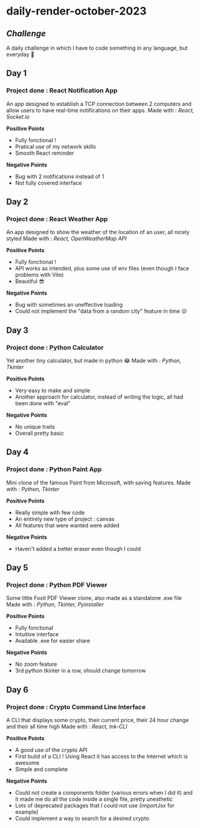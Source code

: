 # daily-render-october-2023
## _Challenge_

A daily challenge in which I have to code something in any language, but everyday 👀



>
## Day 1
### Project done : React Notification App
An app designed to establish a TCP connection between 2 computers and allow users to have real-time notifications on their apps.
Made with : _React, Socket.io_

**Positive Points**
- Fully fonctional !
- Pratical use of my network skills
- Smooth React reminder

**Negative Points**
- Bug with 2 notifications instead of 1
- Not fully covered interface

## Day 2
### Project done : React Weather App
An app designed to show the weather of the location of an user, all nicely styled 
Made with : _React, OpenWeatherMap API_

**Positive Points**
- Fully fonctional !
- API works as intended, plus some use of env files (even though I face problems with Vite)
- Beautiful 😎

**Negative Points**
- Bug with sometimes an uneffective loading
- Could not implement the "data from a random city" feature in time ☹️

## Day 3
### Project done : Python Calculator
Yet another tiny calculator, but made in python 😂
Made with : _Python, Tkinter_

**Positive Points**
- Very easy to make and simple
- Another approach for calculator, instead of writing the logic, all had been done with "eval"

**Negative Points**
- No unique traits
- Overall pretty basic

## Day 4
### Project done : Python Paint App
Mini clone of the famous Paint from Microsoft, with saving features.
Made with : _Python, Tkinter_

**Positive Points**
- Really simple with few code
- An entirely new type of project : canvas
- All features that were wanted were added

**Negative Points**
- Haven't added a better eraser even though I could

## Day 5
### Project done : Python PDF Viewer
Some little Foxit PDF Viewer clone, also made as a standalone .exe file
Made with : _Python, Tkinter, Pyinstaller_

**Positive Points**
- Fully fonctional
- Intuitive interface
- Available .exe for easier share

**Negative Points**
- No zoom feature
- 3rd python tkinter in a row, should change tomorrow

## Day 6
### Project done : Crypto Command Line Interface
A CLI that displays some crypto, their current price, their 24 hour change and their all time high
Made with : _React, Ink-CLI_

**Positive Points**
- A good use of the crypto API
- First build of a CLI ! Using React it has access to the Internet which is awesome
- Simple and complete

**Negative Points**
- Could not create a components folder (various errors when I did it) and it made me do all the code inside a single file, pretty unesthetic
- Lots of deprecated packages that I could not use (importJsx for example)
- Could implement a way to search for a desired crypto

